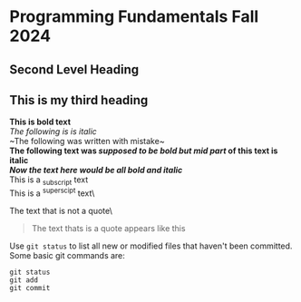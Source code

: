 # Programming Fundamentals Fall 2024
## Second Level Heading
## This is my third heading


**This is bold  text**\
_The following is is italic_\
~The following was written with mistake~\
**The following text was _supposed to be bold but mid part_ of this text is italic**\
***Now the text here would be all bold and italic***\
This is a <sub>subscript</sub> text\
This is a <sup>superscipt</sup> text\

The text that is not a quote\
> The text thats is a quote appears like this

Use `git status` to list all new or modified files that haven't been committed. Some basic git commands are:

```
git status
git add
git commit
```


